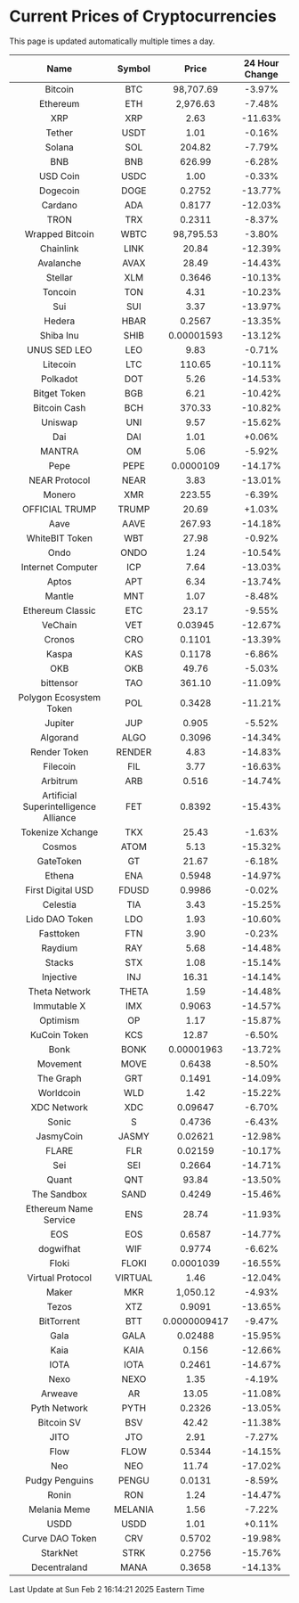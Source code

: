 # Current Prices of Cryptocurrencies
This page is updated automatically multiple times a day.

| Name | Symbol | Price | 24 Hour Change |
| :---: |:---:| :---: | :---: |
| Bitcoin | BTC | 98,707.69 | -3.97% |
| Ethereum | ETH | 2,976.63 | -7.48% |
| XRP | XRP | 2.63 | -11.63% |
| Tether | USDT | 1.01 | -0.16% |
| Solana | SOL | 204.82 | -7.79% |
| BNB | BNB | 626.99 | -6.28% |
| USD Coin | USDC | 1.00 | -0.33% |
| Dogecoin | DOGE | 0.2752 | -13.77% |
| Cardano | ADA | 0.8177 | -12.03% |
| TRON | TRX | 0.2311 | -8.37% |
| Wrapped Bitcoin | WBTC | 98,795.53 | -3.80% |
| Chainlink | LINK | 20.84 | -12.39% |
| Avalanche | AVAX | 28.49 | -14.43% |
| Stellar | XLM | 0.3646 | -10.13% |
| Toncoin | TON | 4.31 | -10.23% |
| Sui | SUI | 3.37 | -13.97% |
| Hedera | HBAR | 0.2567 | -13.35% |
| Shiba Inu | SHIB | 0.00001593 | -13.12% |
| UNUS SED LEO | LEO | 9.83 | -0.71% |
| Litecoin | LTC | 110.65 | -10.11% |
| Polkadot | DOT | 5.26 | -14.53% |
| Bitget Token | BGB | 6.21 | -10.42% |
| Bitcoin Cash | BCH | 370.33 | -10.82% |
| Uniswap | UNI | 9.57 | -15.62% |
| Dai | DAI | 1.01 | +0.06% |
| MANTRA | OM | 5.06 | -5.92% |
| Pepe | PEPE | 0.0000109 | -14.17% |
| NEAR Protocol | NEAR | 3.83 | -13.01% |
| Monero | XMR | 223.55 | -6.39% |
| OFFICIAL TRUMP | TRUMP | 20.69 | +1.03% |
| Aave | AAVE | 267.93 | -14.18% |
| WhiteBIT Token | WBT | 27.98 | -0.92% |
| Ondo | ONDO | 1.24 | -10.54% |
| Internet Computer | ICP | 7.64 | -13.03% |
| Aptos | APT | 6.34 | -13.74% |
| Mantle | MNT | 1.07 | -8.48% |
| Ethereum Classic | ETC | 23.17 | -9.55% |
| VeChain | VET | 0.03945 | -12.67% |
| Cronos | CRO | 0.1101 | -13.39% |
| Kaspa | KAS | 0.1178 | -6.86% |
| OKB | OKB | 49.76 | -5.03% |
| bittensor | TAO | 361.10 | -11.09% |
| Polygon Ecosystem Token | POL | 0.3428 | -11.21% |
| Jupiter | JUP | 0.905 | -5.52% |
| Algorand | ALGO | 0.3096 | -14.34% |
| Render Token | RENDER | 4.83 | -14.83% |
| Filecoin | FIL | 3.77 | -16.63% |
| Arbitrum | ARB | 0.516 | -14.74% |
| Artificial Superintelligence Alliance | FET | 0.8392 | -15.43% |
| Tokenize Xchange | TKX | 25.43 | -1.63% |
| Cosmos | ATOM | 5.13 | -15.32% |
| GateToken | GT | 21.67 | -6.18% |
| Ethena | ENA | 0.5948 | -14.97% |
| First Digital USD | FDUSD | 0.9986 | -0.02% |
| Celestia | TIA | 3.43 | -15.25% |
| Lido DAO Token | LDO | 1.93 | -10.60% |
| Fasttoken | FTN | 3.90 | -0.23% |
| Raydium | RAY | 5.68 | -14.48% |
| Stacks | STX | 1.08 | -15.14% |
| Injective | INJ | 16.31 | -14.14% |
| Theta Network | THETA | 1.59 | -14.48% |
| Immutable X | IMX | 0.9063 | -14.57% |
| Optimism | OP | 1.17 | -15.87% |
| KuCoin Token | KCS | 12.87 | -6.50% |
| Bonk | BONK | 0.00001963 | -13.72% |
| Movement | MOVE | 0.6438 | -8.50% |
| The Graph | GRT | 0.1491 | -14.09% |
| Worldcoin | WLD | 1.42 | -15.22% |
| XDC Network | XDC | 0.09647 | -6.70% |
| Sonic | S | 0.4736 | -6.43% |
| JasmyCoin | JASMY | 0.02621 | -12.98% |
| FLARE | FLR | 0.02159 | -10.17% |
| Sei | SEI | 0.2664 | -14.71% |
| Quant | QNT | 93.84 | -13.50% |
| The Sandbox | SAND | 0.4249 | -15.46% |
| Ethereum Name Service | ENS | 28.74 | -11.93% |
| EOS | EOS | 0.6587 | -14.77% |
| dogwifhat | WIF | 0.9774 | -6.62% |
| Floki | FLOKI | 0.0001039 | -16.55% |
| Virtual Protocol | VIRTUAL | 1.46 | -12.04% |
| Maker | MKR | 1,050.12 | -4.93% |
| Tezos | XTZ | 0.9091 | -13.65% |
| BitTorrent | BTT | 0.0000009417 | -9.47% |
| Gala | GALA | 0.02488 | -15.95% |
| Kaia | KAIA | 0.156 | -12.66% |
| IOTA | IOTA | 0.2461 | -14.67% |
| Nexo | NEXO | 1.35 | -4.19% |
| Arweave | AR | 13.05 | -11.08% |
| Pyth Network | PYTH | 0.2326 | -13.05% |
| Bitcoin SV | BSV | 42.42 | -11.38% |
| JITO | JTO | 2.91 | -7.27% |
| Flow | FLOW | 0.5344 | -14.15% |
| Neo | NEO | 11.74 | -17.02% |
| Pudgy Penguins | PENGU | 0.0131 | -8.59% |
| Ronin | RON | 1.24 | -14.47% |
| Melania Meme | MELANIA | 1.56 | -7.22% |
| USDD | USDD | 1.01 | +0.11% |
| Curve DAO Token | CRV | 0.5702 | -19.98% |
| StarkNet | STRK | 0.2756 | -15.76% |
| Decentraland | MANA | 0.3658 | -14.13% |

Last Update at Sun Feb  2 16:14:21 2025 Eastern Time